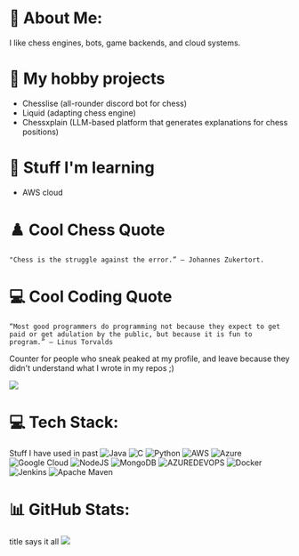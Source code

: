 # 💫 About Me:
I like chess engines, bots, game backends, and cloud systems.

# 💫 My hobby projects
- Chesslise (all-rounder discord bot for chess)
- Liquid (adapting chess engine)
- Chessxplain (LLM-based platform that generates explanations for chess positions)

# 💫 Stuff I'm learning 
- AWS cloud

# ♟️ Cool Chess Quote

```
"Chess is the struggle against the error.” – Johannes Zukertort.
```
# 💻 Cool Coding Quote

```
“Most good programmers do programming not because they expect to get paid or get adulation by the public, but because it is fun to program.” — Linus Torvalds
```

Counter for people who sneak peaked at my profile, and leave because they didn't understand what I wrote in my repos ;)
  
![](https://komarev.com/ghpvc/?username=jalpp&color=green)

# 💻 Tech Stack:
Stuff I have used in past
![Java](https://img.shields.io/badge/java-%23ED8B00.svg?style=for-the-badge&logo=openjdk&logoColor=white) ![C](https://img.shields.io/badge/c-%2300599C.svg?style=for-the-badge&logo=c&logoColor=white) ![Python](https://img.shields.io/badge/python-3670A0?style=for-the-badge&logo=python&logoColor=ffdd54) ![AWS](https://img.shields.io/badge/AWS-%23FF9900.svg?style=for-the-badge&logo=amazon-aws&logoColor=white) ![Azure](https://img.shields.io/badge/azure-%230072C6.svg?style=for-the-badge&logo=microsoftazure&logoColor=white) ![Google Cloud](https://img.shields.io/badge/GoogleCloud-%234285F4.svg?style=for-the-badge&logo=google-cloud&logoColor=white) ![NodeJS](https://img.shields.io/badge/node.js-6DA55F?style=for-the-badge&logo=node.js&logoColor=white) ![MongoDB](https://img.shields.io/badge/MongoDB-%234ea94b.svg?style=for-the-badge&logo=mongodb&logoColor=white) ![AZUREDEVOPS](https://img.shields.io/badge/azuredevops-0078D7.svg?style=for-the-badge&logo=azuredevops&logoColor=white&color=%230078D7) ![Docker](https://img.shields.io/badge/docker-%230db7ed.svg?style=for-the-badge&logo=docker&logoColor=white) ![Jenkins](https://img.shields.io/badge/jenkins-%232C5263.svg?style=for-the-badge&logo=jenkins&logoColor=white) ![Apache Maven](https://img.shields.io/badge/Apache%20Maven-C71A36?style=for-the-badge&logo=Apache%20Maven&logoColor=white)
# 📊 GitHub Stats:
title says it all
![](https://github-readme-streak-stats.herokuapp.com/?user=jalpp&theme=vision-friendly-dark&hide_border=false)<br/>



